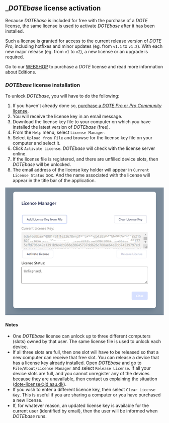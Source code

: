 ## __DOTEbase_ license activation

Because _DOTEbase_ is included for free with the purchase of a _DOTE_ license, the same license is used to activate _DOTEbase_ after it has been installed.

Such a license is granted for access to the current release version of _DOTE Pro_, including hotfixes and minor updates (eg. from `v1.1` to `v1.2`).
With each new major release (eg. from `v1` to `v2`), a new license or an upgrade is required.

Go to our [WEBSHOP](https://www.dote.aau.dk) to purchase a _DOTE_ license and read more information about Editions.

### _DOTEbase_ license installation <a id='license'></a>

To unlock _DOTEbase_, you will have to do the following:

1. If you haven't already done so, [purchase a _DOTE Pro_ or _Pro Community_ license](https://www.dote.aau.dk/license-compare).
2. You will receive the license key in an email message.
3. Download the license key file to your computer on which you have installed the latest version of _DOTEbase_ (free).
4. From the `Help` menu, select `License Manager`.
5. Select `Upload from File` and browse for the license key file on your computer and select it.
6. Click `Activate License`.
_DOTEbase_ will check with the license server online.
1. If the license file is registered, and there are unfilled device slots, then _DOTEbase_ will be unlocked.
2. The email address of the license key holder will appear in `Current License Status` box.
And the name associated with the license will appear in the title bar of the application.

[![DOTEbase License Manager](images/license/license.png)](images/license/license.png)

#### Notes

- One _DOTEbase_ license can unlock up to three different computers (slots) owned by that user.
The same license file is used to unlock each device.
- If all three slots are full, then one slot will have to be released so that a new computer can receive that free slot.
You can release a device that has a license key already installed.
Open _DOTEbase_ and go to `File/About/License Manager` and select `Release License`.
If all your device slots are full, and you cannot unregister any of the devices because they are unavailable, then contact us explaining the situation (dote-license@id.aau.dk).
- If you wish to enter a different licence key, then select `Clear License Key`.
This is useful if you are sharing a computer or you have purchased a new license.
- If, for whatever reason, an updated license key is available for the current user (identified by email), then the user will be informed when _DOTEbase_ runs.
